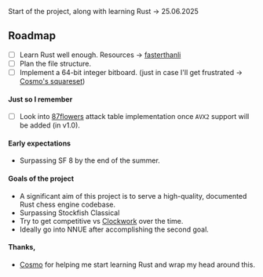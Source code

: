 Start of the project, along with learning Rust -> 25.06.2025

## Roadmap
- [ ] Learn Rust well enough. Resources -> [fasterthanli](<https://fasterthanli.me/articles/a-half-hour-to-learn-rust>)
- [ ] Plan the file structure.
- [ ] Implement a 64-bit integer bitboard. (just in case I'll get frustrated -> [Cosmo's squareset](<https://github.com/cosmobobak/viridithas/blob/master/src/chess/squareset.rs>))

#### Just so I remember
- [ ] Look into [87flowers](<https://github.com/87flowers>) attack table implementation once `AVX2` support will be added (in v1.0).

#### Early expectations
 * Surpassing SF 8 by the end of the summer.

#### Goals of the project
 * A significant aim of this project is to serve a high-quality, documented Rust chess engine codebase.
 * Surpassing Stockfish Classical
 * Try to get competitive vs [Clockwork](<https://github.com/official-clockwork/clockwork>) over the time.
 * Ideally go into NNUE after accomplishing the second goal.

#### Thanks,
- [Cosmo](<https://github.com/cosmobobak>) for helping me start learning Rust and wrap my head around this.
